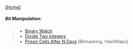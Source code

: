 [[Home]](https://github.com/anicksaha/leetcode/blob/master/README.md)


##### Bit Manipulation:

> - [Binary Watch](https://leetcode.com/problems/binary-watch/description/)
> - [Divide Two Integers](https://leetcode.com/problems/divide-two-integers/description/)
> - [Prison Cells After N Days](https://leetcode.com/problems/prison-cells-after-n-days/description/) [Bitmasking, HashMaps]
